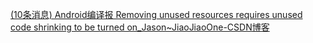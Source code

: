  [(10条消息) Android编译报 Removing unused resources requires unused code shrinking to be turned on_Jason~JiaoJiaoOne-CSDN博客](https://blog.csdn.net/qq_40533422/article/details/106838112) 